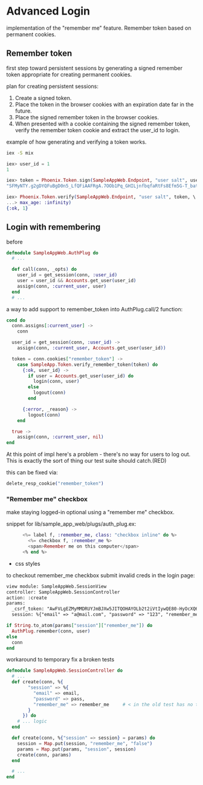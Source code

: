# Advanced Login

implementation of the "remember me" feature.
Remember token based on permanent cookies.


## Remember token

first step toward persistent sessions by generating a signed remember token
appropriate for creating permanent cookies.

plan for creating persistent sessions:

1. Create a signed token.
2. Place the token in the browser cookies with an expiration date far in the future.
3. Place the signed remember token in the browser cookies.
4. When presented with a cookie containing the signed remember token,
   verify the remember token cookie and
   extract the user_id to login.


example of how generating and verifying a token works.

```sh
iex -S mix
```
```elixir
iex> user_id = 1
1

iex> token = Phoenix.Token.sign(SampleAppWeb.Endpoint, "user salt", user_id)
"SFMyNTY.g2gDYQFuBgD0n5_LfQFiAAFRgA.7OOb1Pq_GHILjnfbqfaRtFs8Efm5G-T_batK_mvX7Ms"

iex> Phoenix.Token.verify(SampleAppWeb.Endpoint, "user salt", token, \
...> max_age: :infinity)
{:ok, 1}
```


## Login with remembering

before

```elixir
defmodule SampleAppWeb.AuthPlug do
  # ...

  def call(conn, _opts) do
    user_id = get_session(conn, :user_id)
    user = user_id && Accounts.get_user(user_id)
    assign(conn, :current_user, user)
  end
  # ...
```

a way to add support to remember_token into AuthPlug.call/2 function:

```elixir
cond do
  conn.assigns[:current_user] ->
    conn

  user_id = get_session(conn, :user_id) ->
    assign(conn, :current_user, Accounts.get_user(user_id))

  token = conn.cookies["remember_token"] ->
    case SampleApp.Token.verify_remember_token(token) do
      {:ok, user_id} ->
        if user = Accounts.get_user(user_id) do
          login(conn, user)
        else
          logout(conn)
        end

      {:error, _reason} ->
        logout(conn)
    end

  true ->
    assign(conn, :current_user, nil)
end
```

At this point of impl here's a problem - there's no way for users to log out.
This is exactly the sort of thing our test suite should catch.(RED)

this can be fixed via:
```elixir
delete_resp_cookie("remember_token")
```


### "Remember me" checkbox

make staying logged-in optional using a "remember me" checkbox.


snippet for lib/sample_app_web/plugs/auth_plug.ex:
```heex
      <%= label f, :remember_me, class: "checkbox inline" do %>
        <%= checkbox f, :remember_me %>
        <span>Remember me on this computer</span>
      <% end %>
```
+ css styles


to checkout remember_me checkbox submit invalid creds in the login page:

```html
view module: SampleAppWeb.SessionView
controller: SampleAppWeb.SessionController
action: :create
params:
  _csrf_token: "AwFVLgEZMyMMDRUYJmBJXw5JITQOHAYOLb2t2iVtIywQE80-HyOcXQ6K"
  session: %{"email" => "a@mail.com", "password" => "123", "remember_me" => "true"}
```


```elixir
if String.to_atom(params["session"]["remember_me"]) do
  AuthPlug.remember(conn, user)
else
  conn
end
```

workaround to temporary fix a broken tests
```elixir
defmodule SampleAppWeb.SessionController do
  # ...
  def create(conn, %{
        "session" => %{
          "email" => email,
          "password" => pass,
          "remember_me" => remember_me     # < in the old test has no this key
        }
      }) do
    # ... logic
  end

  def create(conn, %{"session" => session} = params) do
    session = Map.put(session, "remember_me", "false")
    params = Map.put(params, "session", session)
    create(conn, params)
  end

  # ...
end
```
